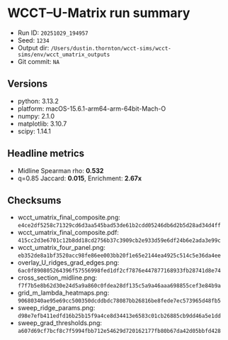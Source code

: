 # WCCT–U-Matrix run summary

- Run ID: `20251029_194957`
- Seed: `1234`
- Output dir: `/Users/dustin.thornton/wcct-sims/wcct-sims/env/wcct_umatrix_outputs`
- Git commit: `NA`

## Versions
- python: 3.13.2
- platform: macOS-15.6.1-arm64-arm-64bit-Mach-O
- numpy: 2.1.0
- matplotlib: 3.10.7
- scipy: 1.14.1

## Headline metrics
- Midline Spearman rho: **0.532**
- q=0.85 Jaccard: **0.015**, Enrichment: **2.67x**

## Checksums
- wcct_umatrix_final_composite.png: `e4ce2df5258c71329cd6d3aa545bad53de61b2cdd05246db6d2b5d28ad34d4ff`
- wcct_umatrix_final_composite.pdf: `415cc2d3e6701c12b8dd18cd2756b37c3909cb2e933d59e6df24b6e2ada3e99c`
- wcct_umatrix_four_panel.png: `eb352de8a1bf3520acc98fe86ee003bb20f1e65e2144ea4925c514c5e36da4ee`
- overlay_U_ridges_grad_edges.png: `6ac0f890805264396f57556998fed1df2cf7876e447877168933fb28741d8e74`
- cross_section_midline.png: `f7f7b5e8b62d30e24d5a9a860c0fdea28df135c5a9a46aaa698855cef3e84b9a`
- grid_m_lambda_heatmaps.png: `90680340ae95e69cc500350dcddbdc78087bb26816be8fede7ec573965d48fb5`
- sweep_ridge_params.png: `d98e7efb411edfd16b25b15f9a4ce8d34413e6583c01cb26885cb9dd46a5e1dd`
- sweep_grad_thresholds.png: `a607d69cf7bcf8c7f5994fbb712e54629d720162177fb80b67da42d05bbfd428`
